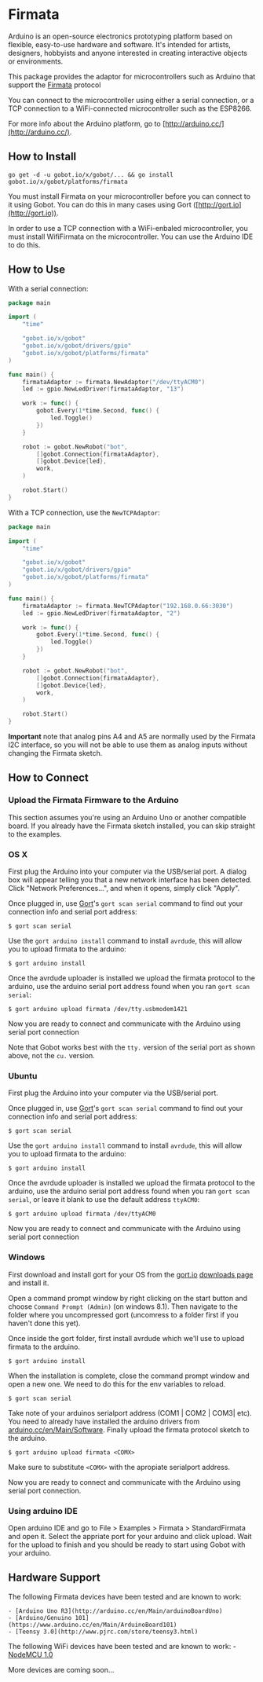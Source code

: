 # Firmata

Arduino is an open-source electronics prototyping platform based on flexible, easy-to-use hardware and software. It's intended for artists, designers, hobbyists and anyone interested in creating interactive objects or environments.

This package provides the adaptor for microcontrollers such as Arduino that support the [Firmata](http://firmata.org/wiki/Main_Page) protocol

You can connect to the microcontroller using either a serial connection, or a TCP connection to a WiFi-connected microcontroller such as the ESP8266.

For more info about the Arduino platform, go to [http://arduino.cc/](http://arduino.cc/).

## How to Install

```
go get -d -u gobot.io/x/gobot/... && go install gobot.io/x/gobot/platforms/firmata
```

You must install Firmata on your microcontroller before you can connect to it using Gobot. You can do this in many cases using Gort ([http://gort.io](http://gort.io)).

In order to use a TCP connection with a WiFi-enbaled microcontroller, you must install WifiFirmata on the microcontroller. You can use the Arduino IDE to do this.

## How to Use

With a serial connection:

```go
package main

import (
	"time"

	"gobot.io/x/gobot"
	"gobot.io/x/gobot/drivers/gpio"
	"gobot.io/x/gobot/platforms/firmata"
)

func main() {
	firmataAdaptor := firmata.NewAdaptor("/dev/ttyACM0")
	led := gpio.NewLedDriver(firmataAdaptor, "13")

	work := func() {
		gobot.Every(1*time.Second, func() {
			led.Toggle()
		})
	}

	robot := gobot.NewRobot("bot",
		[]gobot.Connection{firmataAdaptor},
		[]gobot.Device{led},
		work,
	)

	robot.Start()
}
```

With a TCP connection, use the `NewTCPAdaptor`:

```go
package main

import (
	"time"

	"gobot.io/x/gobot"
	"gobot.io/x/gobot/drivers/gpio"
	"gobot.io/x/gobot/platforms/firmata"
)

func main() {
	firmataAdaptor := firmata.NewTCPAdaptor("192.168.0.66:3030")
	led := gpio.NewLedDriver(firmataAdaptor, "2")

	work := func() {
		gobot.Every(1*time.Second, func() {
			led.Toggle()
		})
	}

	robot := gobot.NewRobot("bot",
		[]gobot.Connection{firmataAdaptor},
		[]gobot.Device{led},
		work,
	)

	robot.Start()
}
```

**Important** note that analog pins A4 and A5 are normally used by the Firmata I2C interface, so you will not be able to use them as analog inputs without changing the Firmata sketch.


## How to Connect

### Upload the Firmata Firmware to the Arduino

This section assumes you're using an Arduino Uno or another compatible board. If you already have the Firmata sketch installed, you can skip straight to the examples.

### OS X

First plug the Arduino into your computer via the USB/serial port.
A dialog box will appear telling you that a new network interface has been detected.
Click "Network Preferences...", and when it opens, simply click "Apply".

Once plugged in, use [Gort](http://gort.io)'s `gort scan serial` command to find out your connection info and serial port address:

```
$ gort scan serial
```

Use the `gort arduino install` command to install `avrdude`, this will allow you to upload firmata to the arduino:

```
$ gort arduino install
```

Once the avrdude uploader is installed we upload the firmata protocol to the arduino, use the arduino serial port address found when you ran `gort scan serial`:

```
$ gort arduino upload firmata /dev/tty.usbmodem1421
```

Now you are ready to connect and communicate with the Arduino using serial port connection

Note that Gobot works best with the `tty.` version of the serial port as shown above, not the `cu.` version.

### Ubuntu

First plug the Arduino into your computer via the USB/serial port.

Once plugged in, use [Gort](http://gort.io)'s `gort scan serial` command to find out your connection info and serial port address:

```
$ gort scan serial
```

Use the `gort arduino install` command to install `avrdude`, this will allow you to upload firmata to the arduino:

```
$ gort arduino install
```

Once the avrdude uploader is installed we upload the firmata protocol to the arduino, use the arduino serial port address found when you ran `gort scan serial`, or leave it blank to use the default address `ttyACM0`:

```
$ gort arduino upload firmata /dev/ttyACM0
```

Now you are ready to connect and communicate with the Arduino using serial port connection

### Windows

First download and install gort for your OS from the [gort.io](gort.io) [downloads page](http://gort.io/documentation/getting_started/downloads/) and install it.

Open a command prompt window by right clicking on the start button and choose `Command Prompt (Admin)` (on windows 8.1). Then navigate to the folder where you uncompressed gort (uncomress to a folder first if you haven't done this yet).

Once inside the gort folder, first install avrdude which we'll use to upload firmata to the arduino.

```
$ gort arduino install
```

When the installation is complete, close the command prompt window and open a new one. We need to do this for the env variables to reload.

```
$ gort scan serial
```

Take note of your arduinos serialport address (COM1 | COM2 | COM3| etc). You need to already have installed the arduino drivers from [arduino.cc/en/Main/Software](https://www.arduino.cc/en/Main/Software). Finally upload the firmata protocol sketch to the arduino.

```
$ gort arduino upload firmata <COMX>
```

Make sure to substitute `<COMX>` with the apropiate serialport address.

Now you are ready to connect and communicate with the Arduino using serial port connection.

### Using arduino IDE

Open arduino IDE and go to File > Examples > Firmata > StandardFirmata and open it. Select the appriate port
for your arduino and click upload. Wait for the upload to finish and you should be ready to start using Gobot
with your arduino.

## Hardware Support
The following Firmata devices have been tested and are known to work:

  	- [Arduino Uno R3](http://arduino.cc/en/Main/arduinoBoardUno)
	- [Arduino/Genuino 101](https://www.arduino.cc/en/Main/ArduinoBoard101)
  	- [Teensy 3.0](http://www.pjrc.com/store/teensy3.html)

The following WiFi devices have been tested and are known to work:
	- [NodeMCU 1.0](http://nodemcu.com/index_en.html)

More devices are coming soon...
